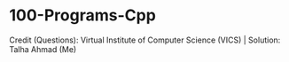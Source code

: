 # 100-Programs-Cpp
Credit (Questions): Virtual Institute of Computer Science (VICS) | Solution: Talha Ahmad (Me)

